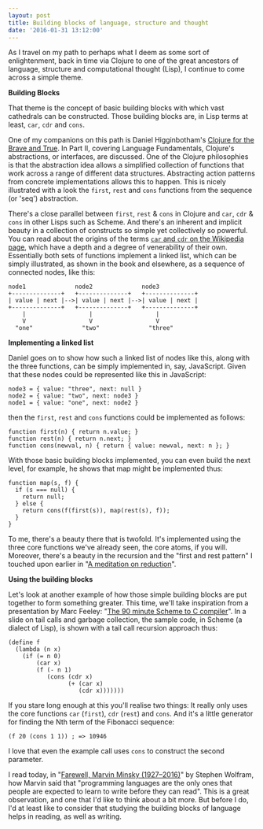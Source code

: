 ```yaml
---
layout: post
title: Building blocks of language, structure and thought
date: '2016-01-31 13:12:00'
---
```

As I travel on my path to perhaps what I deem as some sort of enlightenment, back in time via Clojure to one of the great ancestors of language, structure and computational thought (Lisp), I continue to come across a simple theme.

**Building Blocks**

That theme is the concept of basic building blocks with which vast cathedrals can be constructed. Those building blocks are, in Lisp terms at least, `car`, `cdr` and `cons`.

One of my companions on this path is Daniel Higginbotham's [Clojure for the Brave and True](http://www.amazon.co.uk/Clojure-Brave-True-Ultimate-Programmer/dp/1593275919/). In Part II, covering Language Fundamentals, Clojure's abstractions, or interfaces, are discussed. One of the Clojure philosophies is that the abstraction idea allows a simplified collection of functions that work across a range of different data structures. Abstracting action patterns from concrete implementations allows this to happen. This is nicely illustrated with a look the `first`, `rest` and `cons` functions from the sequence (or 'seq') abstraction.

There's a close parallel between `first`, `rest` & `cons` in Clojure and `car`, `cdr` & `cons` in other Lisps such as Scheme. And there's an inherent and implicit beauty in a collection of constructs so simple yet collectively so powerful. You can read about the origins of the terms [`car` and `cdr` on the Wikipedia page](https://en.wikipedia.org/wiki/CAR_and_CDR), which have a depth and a degree of venerability of their own. Essentially both sets of functions implement a linked list, which can be simply illustrated, as shown in the book and elsewhere, as a sequence of connected nodes, like this:

```
node1              node2              node3
+--------------+   +--------------+   +--------------+
| value | next |-->| value | next |-->| value | next |
+--------------+   +--------------+   +--------------+
    |                  |                  |
    V                  V                  V
  "one"              "two"              "three"
```

**Implementing a linked list**

Daniel goes on to show how such a linked list of nodes like this, along with the three functions, can be simply implemented in, say, JavaScript. Given that these nodes could be represented like this in JavaScript:

```language-javascript
node3 = { value: "three", next: null }
node2 = { value: "two", next: node3 }
node1 = { value: "one", next: node2 }
```

then the `first`, `rest` and `cons` functions could be implemented as follows:

```language-javascript
function first(n) { return n.value; }
function rest(n) { return n.next; }
function cons(newval, n) { return { value: newval, next: n }; }
```

With those basic building blocks implemented, you can even build the next level, for example, he shows that map might be implemented thus:

```language-javascript
function map(s, f) {
  if (s === null) {
    return null;
  } else {
    return cons(f(first(s)), map(rest(s), f));
  }
}
```

To me, there's a beauty there that is twofold. It's implemented using the three core functions we've already seen, the core atoms, if you will. Moreover, there's a beauty in the recursion and the "first and rest pattern" I touched upon earlier in "[A meditation on reduction](https://langramblog.wordpress.com/2015/10/19/a-meditation-on-reduction/)".

**Using the building blocks**

Let's look at another example of how those simple building blocks are put together to form something greater. This time, we'll take inspiration from a presentation by Marc Feeley: "[The 90 minute Scheme to C compiler](http://churchturing.org/y/90-min-scc.pdf)". In a slide on tail calls and garbage collection, the sample code, in Scheme (a dialect of Lisp), is shown with a tail call recursion approach thus:

```language-scheme
(define f
  (lambda (n x) 
    (if (= n 0) 
        (car x) 
        (f (- n 1) 
           (cons (cdr x) 
                 (+ (car x) 
                    (cdr x)))))))
```

If you stare long enough at this you'll realise two things: It really only uses the core functions `car` (`first`), `cdr` (`rest`) and `cons`. And it's a little generator for finding the Nth term of the Fibonacci sequence:

```language-scheme
(f 20 (cons 1 1)) ; => 10946
```

I love that even the example call uses `cons` to construct the second parameter.

I read today, in "[Farewell, Marvin Minsky (1927–2016)](https://medium.com/backchannel/farewell-marvin-minsky-1927-2016-54d4bce913d8)" by Stephen Wolfram, how Marvin said that "programming languages are the only ones that people are expected to learn to write before they can read". This is a great observation, and one that I'd like to think about a bit more. But before I do, I'd at least like to consider that studying the building blocks of language helps in reading, as well as writing.

